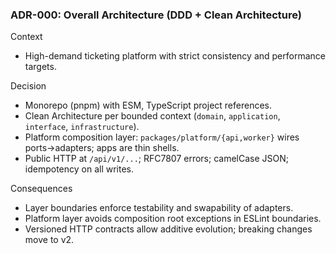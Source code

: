 ### ADR-000: Overall Architecture (DDD + Clean Architecture)

Context
- High-demand ticketing platform with strict consistency and performance targets.

Decision
- Monorepo (pnpm) with ESM, TypeScript project references.
- Clean Architecture per bounded context (`domain`, `application`, `interface`, `infrastructure`).
- Platform composition layer: `packages/platform/{api,worker}` wires ports→adapters; apps are thin shells.
- Public HTTP at `/api/v1/...`; RFC7807 errors; camelCase JSON; idempotency on all writes.

Consequences
- Layer boundaries enforce testability and swapability of adapters.
- Platform layer avoids composition root exceptions in ESLint boundaries.
- Versioned HTTP contracts allow additive evolution; breaking changes move to v2.



